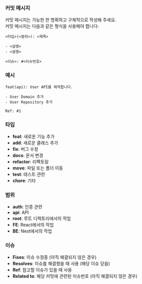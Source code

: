 ### 커밋 메시지

커밋 메시지는 가능한 한 명확하고 구체적으로 작성해 주세요.<br>
커밋 메시지는 다음과 같은 형식을 사용해야 합니다:

```
<타입>(<범위>): <제목>

- <설명>
- <설명>

<이슈>: #<이슈번호>
```
       
### 예시
```
feat(api): User API를 제작합니다.

- User Domain 추가
- User Repository 추가

Ref: #1
```

### 타입

- **feat**: 새로운 기능 추가
- **add**: 새로운 클래스 추가
- **fix**: 버그 수정
- **docs**: 문서 변경
- **refactor**: 리팩토링
- **move**: 파일 또는 폴더 이동
- **test**: 테스트 관련
- **chore**: 기타

### 범위

- **auth**: 인증 관련
- **api**: API
- **root**: 루트 디렉토리에서의 작업
- **FE**: React에서의 작업
- **BE**: Nest에서의 작업


### 이슈

- **Fixes**: 이슈 수정중 (아직 해결되지 않은 경우)
- **Resolves**: 이슈를 해결했을 때 사용 (해당 이슈 닫음)
- **Ref**: 참고할 이슈가 있을 때 사용
- **Related to**: 해당 커밋에 관련된 이슈번호 (아직 해결되지 않은 경우)